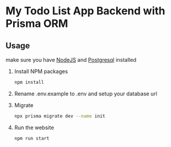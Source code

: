 # My Todo List App Backend with Prisma ORM

## Usage

make sure you have [NodeJS](https://nodejs.org/en/download/) and [Postgresql](https://www.postgresql.org/download/) installed

1. Install NPM packages

   ```sh
   npm install

   ```
2. Rename .env.example to .env and setup your database url
3. Migrate

   ```sh
   npx prisma migrate dev --name init

4. Run the website

   ```sh
   npm run start
